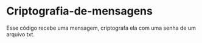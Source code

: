 # Criptografia-de-mensagens
Esse código recebe uma mensagem, criptografa ela com uma senha de um arquivo txt.
